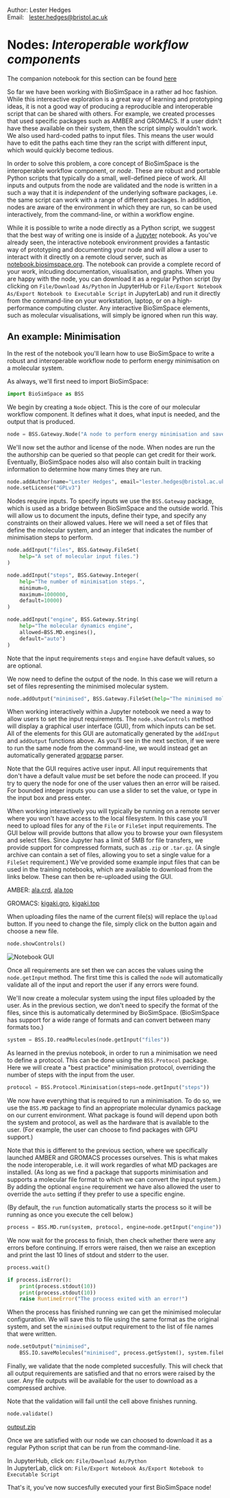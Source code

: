 Author: Lester Hedges<br>
Email:&nbsp;&nbsp; lester.hedges@bristol.ac.uk

# Nodes: _Interoperable workflow components_

The companion notebook for this section can be found [here](https://github.com/michellab/BioSimSpaceTutorials/blob/4844562e7d2cd0b269cead56562ec16a3dfaef7c/01_introduction/04_writing_nodes.ipynb)

So far we have been working with BioSimSpace in a rather ad hoc fashion. While this intereactive exploration is a great way of learning and prototyping ideas, it is not a good way of producing a reproducible and interoperable script that can be shared with others. For example, we created processes that used specific packages such as AMBER and GROMACS. If a user didn't have these available on their system, then the script simply wouldn't work. We also used hard-coded paths to input files. This means the user would have to edit the paths each time they ran the script with different input, which would quickly become tedious.

In order to solve this problem, a core concept of BioSimSpace is the interoperable workflow component, or _node_. These are robust and portable Python scripts that typically do a small, well-defined piece of work. All inputs and outputs from the node are validated and the node is written in a such a way that it is _independent_ of the underlying software packages, i.e. the same script can work with a range of different packages. In addition, nodes are aware of the environment in which they are run, so can be used interactively, from the command-line, or within a workflow engine.

While it is possible to write a node directly as a Python script, we suggest that the best way of writing one is inside of a [Jupyter](http://jupyter.org) notebook. As you've already seen, the interactive notebook environment provides a fantastic way of prototyping and documenting your node and will allow a user to interact with it directly on a remote cloud server, such as [notebook.biosimspace.org](https://notebook.biosimspace.org). The notebook can provide a complete record of your work, inlcuding documentation, visualisation, and graphs. When you are happy with the node, you can download it as a regular Python script (by clicking on `File/Download As/Python` in JupyterHub or `File/Export Notebook As/Export Notebook to Executable Script` in JupyterLab) and run it directly from the command-line on your workstation, laptop, or on a high-performance computing cluster. Any interactive BioSimSpace elements, such as molecular visualisations, will simply be ignored when run this way.


## An example: Minimisation

In the rest of the notebook you'll learn how to use BioSimSpace to write a robust and interoperable workflow node to perform energy minimisation on a molecular system.

As always, we'll first need to import BioSimSpace:


```python
import BioSimSpace as BSS
```

We begin by creating a `Node` object. This is the core of our molecular workflow component. It defines what it does, what input is needed, and the output that is produced.


```python
node = BSS.Gateway.Node("A node to perform energy minimisation and save the minimised molecular configuration to file.")
```

We'll now set the author and license of the node. When nodes are run the the authorship can be queried so that people can get credit for their work. Eventually, BioSimSpace nodes also will also contain built in tracking information to determine how many times they are run.


```python
node.addAuthor(name="Lester Hedges", email="lester.hedges@bristol.ac.uk", affiliation="University of Bristol")
node.setLicense("GPLv3")
```

Nodes require inputs. To specify inputs we use the `BSS.Gateway` package, which is used as a bridge between BioSimSpace and the outside world. This will allow us to document the inputs, define their type, and specify any constraints on their allowed values. Here we will need a set of files that define the molecular system, and an integer that indicates the number of minimisation steps to perform.


```python
node.addInput("files", BSS.Gateway.FileSet(
    help="A set of molecular input files.")
)

node.addInput("steps", BSS.Gateway.Integer(
    help="The number of minimisation steps.",
    minimum=0,
    maximum=1000000,
    default=10000)
)

node.addInput("engine", BSS.Gateway.String(
    help="The molecular dynamics engine",
    allowed=BSS.MD.engines(),
    default="auto")
)
```

Note that the input requirements `steps` and `engine` have default values, so are optional.

We now need to define the output of the node. In this case we will return a set of files representing the minimised molecular system.


```python
node.addOutput("minimised", BSS.Gateway.FileSet(help="The minimised molecular system."))
```

When working interactively within a Jupyter notebook we need a way to allow users to set the input requirements. The `node.showControls` method will display a graphical user interface (GUI), from which inputs can be set. All of the elements for this GUI are automatically generated by the `addInput` and `addOutput` functions above. As you'll see in the next section, if we were to run the same node from the command-line, we would instead get an automatically generated [argparse](https://docs.python.org/3/library/argparse.html) parser.

Note that the GUI requires active user input. All input requirements that don't have a default value _must_ be set before the node can proceed. If you try to query the node for one of the user values then an error will be raised. For bounded integer inputs you can use a slider to set the value, or type in the input box and press enter.

When working interactively you will typically be running on a remote server where you won't have access to the local filesystem. In this case you'll need to upload files for any of the `File` or `FileSet` input requirements. The GUI below will provide buttons that allow you to browse your own filesystem and select files. Since Jupyter has a limit of 5MB for file transfers, we provide support for compressed formats, such as `.zip` or `.tar.gz`. (A single archive can contain a set of files, allowing you to set a single value for a `FileSet` requirement.) We've provided some example input files that can be used in the training notebooks, which are available to download from the links below. These can then be re-uploaded using the GUI.

AMBER: [ala.crd](https://raw.githubusercontent.com/michellab/BioSimSpace/devel/demo/amber/ala/ala.crd), [ala.top](https://raw.githubusercontent.com/michellab/BioSimSpace/devel/demo/amber/ala/ala.top)

GROMACS: [kigaki.gro](https://raw.githubusercontent.com/michellab/BioSimSpace/devel/demo/gromacs/kigaki/kigaki.gro), [kigaki.top](https://raw.githubusercontent.com/michellab/BioSimSpace/devel/demo/gromacs/kigaki/kigaki.top)


When uploading files the name of the current file(s) will replace the `Upload` button. If you need to change the file, simply click on the button again and choose a new file.


```python
node.showControls()
```

![Notebook GUI](https://github.com/michellab/BioSimSpaceTutorials/blob/c06201e9464732df5fd64fa560779ef333f59651/01_introduction/assets/04_gui.png)


Once all requirements are set then we can acces the values using the `node.getInput` method. The first time this is called the `node` will automatically validate all of the input and report the user if any errors were found.

We'll now create a molecular system using the input files uploaded by the user. As in the previous section, we don't need to specify the format of the files, since this is automatically determined by BioSimSpace. (BioSimSpace has support for a wide range of formats and can convert between many formats too.)


```python
system = BSS.IO.readMolecules(node.getInput("files"))
```

As learned in the previus notebook, in order to run a minimisation we need to define a protocol. This can be done using the `BSS.Protocol` package. Here we will create a "best practice" minimisation protocol, overriding the number of steps with the input from the user.


```python
protocol = BSS.Protocol.Minimisation(steps=node.getInput("steps"))
```

We now have everything that is required to run a minimisation. To do so, we use the `BSS.MD` package to find an appropriate molecular dynamics package on our current environment. What package is found will depend upon both the system and protocol, as well as the hardware that is available to the user. (For example, the user can choose to find packages with GPU support.)

Note that this is different to the previous section, where we specifically launched AMBER and GROMACS processes ourselves. This is what makes the node interoperable, i.e. it will work regardles of what MD packages are installed. (As long as we find a package that supports minimisation and supports a molecular file format to which we can convert the input system.) By adding the optional `engine` requirement we have also allowed the user to override the `auto` setting if they prefer to use a specific engine.

(By default, the `run` function automatically starts the process so it will be running as once you execute the cell below.)


```python
process = BSS.MD.run(system, protocol, engine=node.getInput("engine"))
```

We now wait for the process to finish, then check whether there were any errors before continuing. If errors were raised, then we raise an exception and print the last 10 lines of stdout and stderr to the user.


```python
process.wait()

if process.isError():
    print(process.stdout(10))
    print(process.stdout(10))
    raise RuntimeError("The process exited with an error!")
```

When the process has finished running we can get the minimised molecular configuration. We will save this to file using the same format as the original system, and set the `minimised` output requirement to the list of file names that were written.


```python
node.setOutput("minimised",
    BSS.IO.saveMolecules("minimised", process.getSystem(), system.fileFormat()))
```

Finally, we validate that the node completed succesfully. This will check that all output requirements are satisfied and that no errors were raised by the user. Any file outputs will be available for the user to download as a compressed archive.

Note that the validation will fail until the cell above finishes running.


```python
node.validate()
```




<a href='https://github.com/michellab/BioSimSpaceTutorials/blob/0800c84f845d7f7863bb916aaeb0d3bba3bf4137/01_introduction/assets/output.zip' target='_blank' download='output.zip'>output.zip</a><br>



Once we are satisfied with our node we can choosed to download it as a regular Python script that can be run from the command-line.

In JupyterHub, click on: `File/Download As/Python`\
In JupyterLab, click on: `File/Export Notebook As/Export Notebook to Executable Script`

That's it, you've now succesfully executed your first BioSimSpace node!
